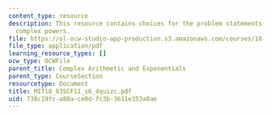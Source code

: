 ```yaml
---
content_type: resource
description: This resource contains choices for the problem statements related to
  complex powers.
file: https://ol-ocw-studio-app-production.s3.amazonaws.com/courses/18-03sc-differential-equations-fall-2011/738c19fca80ace0dfc3b3611e353a8ae_MIT18_03SCF11_s6_4quizc.pdf
file_type: application/pdf
learning_resource_types: []
ocw_type: OCWFile
parent_title: Complex Arithmetic and Exponentials
parent_type: CourseSection
resourcetype: Document
title: MIT18_03SCF11_s6_4quizc.pdf
uid: 738c19fc-a80a-ce0d-fc3b-3611e353a8ae
---
```


